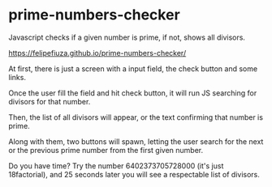 # prime-numbers-checker
Javascript checks if  a given number is prime, if not, shows all divisors.

https://felipefiuza.github.io/prime-numbers-checker/

At first, there is just a screen with a input field, the check button and some links. 

Once the user fill the field and hit check button, it will run JS searching for divisors for that number.

Then, the list of all divisors will appear, or the text confirming that number is prime.

Along with them, two buttons will spawn, letting the user search for the next or the previous prime number from the first given number.

Do you have time? Try the number 6402373705728000 (it's just 18factorial), and 25 seconds later you will see a respectable list of divisors.



